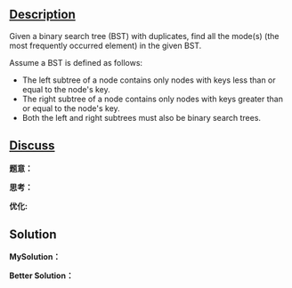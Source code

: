 ## [Description](https://leetcode.com/problems/find-mode-in-binary-search-tree/description/)
Given a binary search tree (BST) with duplicates, find all the mode(s) (the most frequently occurred element) in the given BST.

Assume a BST is defined as follows:

- The left subtree of a node contains only nodes with keys less than or equal to the node's key.
- The right subtree of a node contains only nodes with keys greater than or equal to the node's key.
- Both the left and right subtrees must also be binary search trees.

## [Discuss]()
**题意：**   


**思考：**  

**优化:**   


## Solution
**MySolution：**   


**Better Solution：**  
